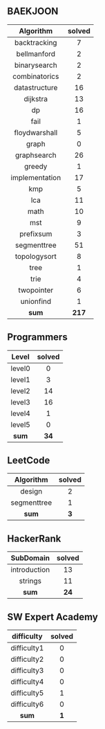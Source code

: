 ## BAEKJOON
|    Algorithm    | solved |
| :-------------: | :----: |
|backtracking|7|
|bellmanford|2|
|binarysearch|2|
|combinatorics|2|
|datastructure|16|
|dijkstra|13|
|dp|16|
|fail|1|
|floydwarshall|5|
|graph|0|
|graphsearch|26|
|greedy|1|
|implementation|17|
|kmp|5|
|lca|11|
|math|10|
|mst|9|
|prefixsum|3|
|segmenttree|51|
|topologysort|8|
|tree|1|
|trie|4|
|twopointer|6|
|unionfind|1|
| **sum** | **217**|

## Programmers
|    Level    | solved |
| :-------------: | :----: |
|level0|0|
|level1|3|
|level2|14|
|level3|16|
|level4|1|
|level5|0|
| **sum** | **34**|

## LeetCode
|    Algorithm    | solved |
| :-------------: | :----: |
|design|2|
|segmenttree|1|
| **sum** | **3**|

## HackerRank
|    SubDomain    | solved |
| :-------------: | :----: |
|introduction|13|
|strings|11|
| **sum** | **24**|

## SW Expert Academy
|    difficulty    | solved |
| :-------------: | :----: |
|difficulty1|0|
|difficulty2|0|
|difficulty3|0|
|difficulty4|0|
|difficulty5|1|
|difficulty6|0|
| **sum** | **1**|

